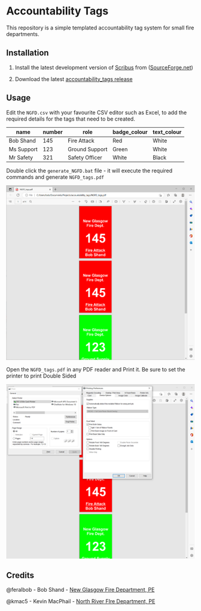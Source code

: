 # Accountability Tags

This repository is a simple templated accountability tag system for small fire departments.

## Installation

1. Install the latest development version of [Scribus](https://w.scribus.net/wiki/index.php/1.5.8_Release) from ([SourceForge.net](https://sourceforge.net/projects/scribus/files/scribus-devel/1.5.8/scribus-1.5.8-windows-x64.exe/download))

2. Download the latest [accountability_tags release](https://github.com/feralbob/accountability_tags/releases)

## Usage

Edit the `NGFD.csv` with your favourite CSV editor such as Excel, to add the required details for the tags that need to be created.

| name       | number | role           | badge_colour | text_colour |
| ---------- | ------ | -------------- | ------------ | ----------- |
| Bob Shand  | 145    | Fire Attack    | Red          | White       |
| Ms Support | 123    | Ground Support | Green        | White       |
| Mr Safety  | 321    | Safety Officer | White        | Black       |

Double click the `generate_NGFD.bat` file - it will execute the required commands and generate `NGFD_tags.pdf`

![tags.png](docs/images/tags.png)

Open the `NGFD_tags.pdf` in any PDF reader and Print it. Be sure to set the printer to print Double Sided

![printerSettings.png](docs/images/printerSettings.png)

## Credits

@feralbob - Bob Shand - [New Glasgow Fire Department, PE](https://www.facebook.com/www.ngfd.ca/)

@kmac5 - Kevin MacPhail - [North River FIre Department, PE](http://nrfd.ca/)
